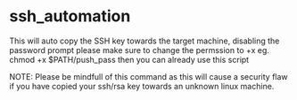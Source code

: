 # ssh_automation
This will auto copy the SSH key towards the target machine, disabling the password prompt 
please make sure to change the permssion to +x eg. chmod +x $PATH/push_pass
then you can already use this script

NOTE: Please be mindfull of this command as this will cause a security flaw if you have copied your 
ssh/rsa key towards an unknown linux machine.
